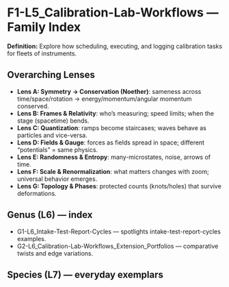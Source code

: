 # F1-L5_Calibration-Lab-Workflows — Family Index
**Definition:** Explore how scheduling, executing, and logging calibration tasks for fleets of instruments.

## Overarching Lenses

- **Lens A: Symmetry -> Conservation (Noether)**: sameness across time/space/rotation → energy/momentum/angular momentum conserved.
- **Lens B: Frames & Relativity**: who’s measuring; speed limits; when the stage (spacetime) bends.
- **Lens C: Quantization**: ramps become staircases; waves behave as particles and vice-versa.
- **Lens D: Fields & Gauge**: forces as fields spread in space; different “potentials” = same physics.
- **Lens E: Randomness & Entropy**: many-microstates, noise, arrows of time.
- **Lens F: Scale & Renormalization**: what matters changes with zoom; universal behavior emerges.
- **Lens G: Topology & Phases**: protected counts (knots/holes) that survive deformations.

## Genus (L6) — index
- G1-L6_Intake-Test-Report-Cycles — spotlights intake-test-report-cycles examples.
- G2-L6_Calibration-Lab-Workflows_Extension_Portfolios — comparative twists and edge variations.

## Species (L7) — everyday exemplars
